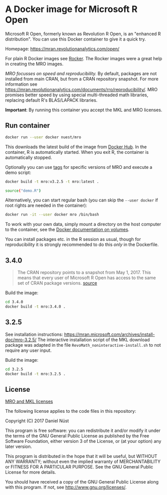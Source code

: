 # A Docker image for Microsoft R Open

Microsoft R Open, formerly known as Revolution R Open, is an "enhanced R distribution". You can use this Docker container to give it a quick try.

Homepage: https://mran.revolutionanalytics.com/open/

For plain R Docker images see [Rocker](https://github.com/rocker-org/rocker). The Rocker images were a great help in creating the MRO images.

_MRO focusses on speed and reproducibility._
By default, packages are not installed from main CRAN, but from a CRAN repository snapshot. For more information see https://mran.revolutionanalytics.com/documents/rro/reproducibility/.
MRO promises better speed by using special multi-threaded math libraries, replacing default R's BLAS/LAPACK libraries.

**Important**: By running this container you accept the MKL and MRO licenses.

## Run container

```bash
docker run --user docker nuest/mro
```

This downloads the latest build of the image from [Docker Hub](https://hub.docker.com/r/nuest/mro/).
In the container, R is automatically started. When you exit R, the container is automatically stopped.

Optionally you can use [tags](https://hub.docker.com/r/nuest/mro/tags/) for specific versions of MRO and execute a demo script:

```bash
docker build -t mro:v3.2.5 -t mro:latest .

source("demo.R")
```

Alternatively, you can start regular bash (you can skip the `--user docker` if root rights are needed in the container):

```bash
docker run -it --user docker mro /bin/bash
```

To work with your own data, simply mount a directory on the host computer to the container, see the [Docker documentation on volumes](https://docs.docker.com/engine/userguide/containers/dockervolumes/).

You can install packages etc. in the R session as usual, though for reproducibility it is strongly recommended to do this _only_ in the Dockerfile.

## 3.4.0

> The CRAN repository points to a snapshot from May 1, 2017. This means that every user of Microsoft R Open has access to the same set of CRAN package versions. [source](https://mran.microsoft.com/documents/rro/installation/#revorinst-lin)

Build the image:

```bash
cd 3.4.0
docker build -t mro:3.4.0 .
```

## 3.2.5

See installation instructions: https://mran.microsoft.com/archives/install-doc/mro-3.2.5/
The interactive installation script of the MKL download package was adapted in the file `RevoMath_noninteractive-install.sh` to not require any user input.

Build the image:

```bash
cd 3.2.5
docker build -t mro:3.2.5 .
```

## License

[MRO and MKL licenses](https://mran.microsoft.com/faq/#licensing)

The following license applies to the code files in this repository:

Copyright (C) 2017 Daniel Nüst

This program is free software: you can redistribute it and/or modify
it under the terms of the GNU General Public License as published by
the Free Software Foundation, either version 3 of the License, or
(at your option) any later version.

This program is distributed in the hope that it will be useful,
but WITHOUT ANY WARRANTY; without even the implied warranty of
MERCHANTABILITY or FITNESS FOR A PARTICULAR PURPOSE.  See the
GNU General Public License for more details.

You should have received a copy of the GNU General Public License
along with this program.  If not, see <http://www.gnu.org/licenses/>.

